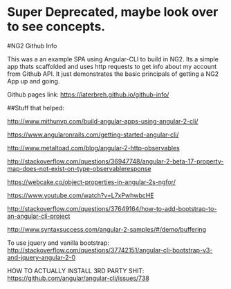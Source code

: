 # Super Deprecated, maybe look over to see concepts. 

#NG2 Github Info

This was a an example SPA using Angular-CLI to build in NG2. Its a simple app thats scaffolded and uses http requests to get info about my account from Github API. It just demonstrates the basic principals of getting a NG2 App up and going.

Github pages link: https://laterbreh.github.io/github-info/


##Stuff that helped: 

http://www.mithunvp.com/build-angular-apps-using-angular-2-cli/

https://www.angularonrails.com/getting-started-angular-cli/

http://www.metaltoad.com/blog/angular-2-http-observables

http://stackoverflow.com/questions/36947748/angular-2-beta-17-property-map-does-not-exist-on-type-observableresponse

https://webcake.co/object-properties-in-angular-2s-ngfor/

https://www.youtube.com/watch?v=L7xPwhwbcHE

http://stackoverflow.com/questions/37649164/how-to-add-bootstrap-to-an-angular-cli-project


http://www.syntaxsuccess.com/angular-2-samples/#/demo/buffering

To use jquery and vanilla bootstrap:
http://stackoverflow.com/questions/37742151/angular-cli-bootstrap-v3-and-jquery-angular-2-0

HOW TO ACTUALLY INSTALL 3RD PARTY SHIT:
https://github.com/angular/angular-cli/issues/738
